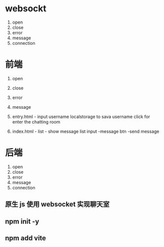 # websockt

1. open
2. close
3. error
4. message
5. connection

# 前端

1. open
2. close
3. error
4. message

5. entry.html -
   input username
   localstorage to sava username
   click for enter the chatting room
6. index.html -
   list - show message list
   input -message
   btn -send message

# 后端

1. open
2. close
3. error
4. message
5. connection

## 原生 js 使用 websocket 实现聊天室

## npm init -y

## npm add vite
